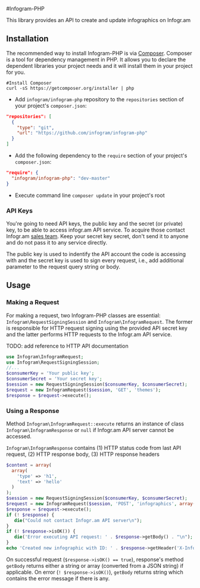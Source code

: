 #Infogram-PHP

This library provides an API to create and update infographics on Infogr.am

## Installation

The recommended way to install Infogram-PHP is via [Composer](https://getcomposer.org/). Composer is a tool for dependency management in PHP. It allows you to declare the dependent libraries your project needs and it will install them in your project for you.

```shell
#Install Composer
curl -sS https://getcomposer.org/installer | php
```

* Add `infogram/infogram-php` repository to the `repositories` section of your project's `composer.json`:
```json
"repositories": [
  {
    "type": "git",
    "url": "https://github.com/infogram/infogram-php"
  }
]
```
* Add the following dependency to the `require` section of your project's `composer.json`:
```json
"require": {
  "infogram/infogram-php": "dev-master"
}
```
* Execute command line `composer update` in your project's root

### API Keys
You're going to need API keys, the public key and the secret (or private) key, to be able to access infogr.am API service. To acquire those contact Infogr.am [sales team](https://infogr.am/pricing). Keep your secret key secret, don't send it to anyone and do not pass it to any service directly.

The public key is used to indentify the API account the code is accessing with and the secret key is used to sign every request, i.e., add additional parameter to the request query string or body.

## Usage
### Making a Request
For making a request, two Infogram-PHP classes are essential: `Infogram\RequestSigningSession` and `Infogram\InfogramRequest`. The former is responsible for HTTP request signing using the provided API secret key and the latter performs HTTP requests to the Infogr.am API service.

TODO: add reference to HTTP API documentation

```php
use Infogram\InfogramRequest;
use Infogram\RequestSigningSession;
//...
$consumerKey = 'Your public key';
$consumerSecret = 'Your secret key';
$session = new RequestSigningSession($consumerKey, $consumerSecret);
$request = new InfogramRequest($session, 'GET', 'themes');
$response = $request->execute();
```

### Using a Response
Method `Infogram\InfogramRequest::execute` returns an instance of class `Infogram\InfogramResponse` or `null` if Infogr.am API server cannot be accessed.

`Infogram\InfogramResponse` contains (1) HTTP status code from last API request, (2) HTTP response body, (3) HTTP response headers

```php
$content = array(
  array(
    'type' => 'h1',
    'text' => 'hello'
  )
);
$session = new RequestSigningSession($consumerKey, $consumerSecret);
$request = new InfogramRequest($session, 'POST', 'infographics', array('content' => $content));
$response = $request->execute();
if (! $response) {
   die("Could not contact Infogr.am API server\n");
}
if (! $response->isOK()) {
   die('Error executing API request: ' . $response->getBody() . "\n");
}
echo 'Created new infographic with ID: ' . $response->getHeader('X-Infogram-Id') . "\n";
```

On successful request (`$response->isOK() == true`), response's method `getBody` returns either a string or array (converted from a JSON string) if applicable.
On error (`! $response->isOK()`), `getBody` returns string which contains the error message if there is any.
